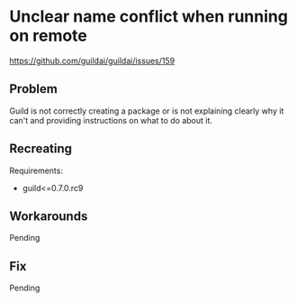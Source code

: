 # Unclear name conflict when running on remote

https://github.com/guildai/guildai/issues/159

## Problem

Guild is not correctly creating a package or is not explaining clearly
why it can't and providing instructions on what to do about it.

## Recreating

Requirements:

- guild<=0.7.0.rc9

## Workarounds

Pending

## Fix

Pending

